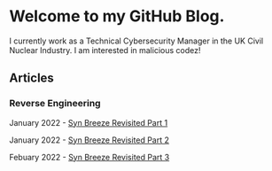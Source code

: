 # Welcome to my GitHub Blog.

I currently work as a Technical Cybersecurity Manager in the UK Civil Nuclear Industry. I am interested in malicious codez!

## Articles

### Reverse Engineering

January 2022 - [Syn Breeze Revisited Part 1](https://plackyhacker.github.io/reversing/sync-breeze-reversed)

January 2022 - [Syn Breeze Revisited Part 2](https://plackyhacker.github.io/reversing/sync-breeze-reversing-2)

Febuary 2022 - [Syn Breeze Revisited Part 3](https://plackyhacker.github.io/reversing/sync-breeze-reversing-3)
